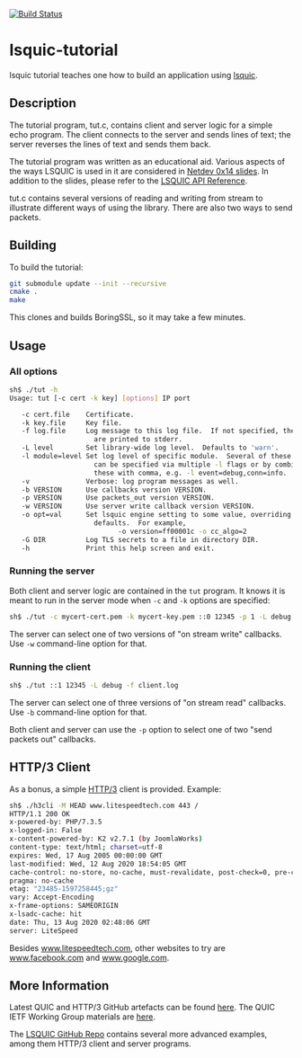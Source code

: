 [![Build Status](https://travis-ci.org/dtikhonov/lsquic-tutorial.svg?branch=master)](https://travis-ci.org/dtikhonov/lsquic-tutorial)

# lsquic-tutorial
lsquic tutorial teaches one how to build an application using [lsquic](https://github.com/litespeedtech/lsquic).

## Description
The tutorial program, tut.c, contains client and server logic for a simple echo program.
The client connects to the server and sends lines of text; the server reverses the lines of text and sends them back.

The tutorial program was written as an educational aid.  Various aspects of the ways LSQUIC
is used in it are considered in [Netdev 0x14 slides](https://github.com/dtikhonov/talks/blob/master/netdev-0x14/lsquic-slides.md).
In addition to the slides, please refer to the [LSQUIC API Reference](hhttps://lsquic.readthedocs.io/en/latest/apiref.html).

tut.c contains several versions of reading and writing from stream to illustrate different ways of
using the library.  There are also two ways to send packets.

## Building
To build the tutorial:
```bash
git submodule update --init --recursive
cmake .
make
```

This clones and builds BoringSSL, so it may take a few minutes.

## Usage

### All options
```bash
sh$ ./tut -h
Usage: tut [-c cert -k key] [options] IP port

   -c cert.file    Certificate.
   -k key.file     Key file.
   -f log.file     Log message to this log file.  If not specified, the
                     are printed to stderr.
   -L level        Set library-wide log level.  Defaults to 'warn'.
   -l module=level Set log level of specific module.  Several of these
                     can be specified via multiple -l flags or by combining
                     these with comma, e.g. -l event=debug,conn=info.
   -v              Verbose: log program messages as well.
   -b VERSION      Use callbacks version VERSION.
   -p VERSION      Use packets_out version VERSION.
   -w VERSION      Use server write callback version VERSION.
   -o opt=val      Set lsquic engine setting to some value, overriding the
                     defaults.  For example,
                           -o version=ff00001c -o cc_algo=2
   -G DIR          Log TLS secrets to a file in directory DIR.
   -h              Print this help screen and exit.
```

### Running the server
Both client and server logic are contained in the `tut` program.  It knows it is meant to run in the server
mode when `-c` and `-k` options are specified:

```bash
sh$ ./tut -c mycert-cert.pem -k mycert-key.pem ::0 12345 -p 1 -L debug -f server.log
```

The server can select one of two versions of "on stream write" callbacks.  Use `-w` command-line option for that.

### Running the client
```bash
sh$ ./tut ::1 12345 -L debug -f client.log
```

The server can select one of three versions of "on stream read" callbacks.  Use `-b` command-line option for that.

Both client and server can use the `-p` option to select one of two "send packets out" callbacks.

## HTTP/3 Client
As a bonus, a simple [HTTP/3](https://en.wikipedia.org/wiki/HTTP/3) client is provided.  Example:

```bash
sh$ ./h3cli -M HEAD www.litespeedtech.com 443 /
HTTP/1.1 200 OK
x-powered-by: PHP/7.3.5
x-logged-in: False
x-content-powered-by: K2 v2.7.1 (by JoomlaWorks)
content-type: text/html; charset=utf-8
expires: Wed, 17 Aug 2005 00:00:00 GMT
last-modified: Wed, 12 Aug 2020 18:54:05 GMT
cache-control: no-store, no-cache, must-revalidate, post-check=0, pre-check=0
pragma: no-cache
etag: "23485-1597258445;gz"
vary: Accept-Encoding
x-frame-options: SAMEORIGIN
x-lsadc-cache: hit
date: Thu, 13 Aug 2020 02:48:06 GMT
server: LiteSpeed
```

Besides www.litespeedtech.com, other websites to try are www.facebook.com and www.google.com.

## More Information
Latest QUIC and HTTP/3 GitHub artefacts can be found [here](https://github.com/quicwg/base-drafts).
The QUIC IETF Working Group materials are [here](https://datatracker.ietf.org/wg/quic/about/).

The [LSQUIC GitHub Repo](https://github.com/litespeedtech/lsquic) contains several more advanced examples, among
them HTTP/3 client and server programs.
